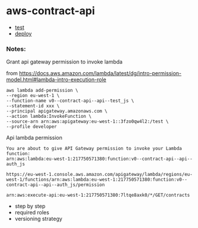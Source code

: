 # aws-contract-api

* [test](tests/)
* [deploy](bin/README.md#deploy)

### Notes:

Grant api gateway permission to invoke lambda

from https://docs.aws.amazon.com/lambda/latest/dg/intro-permission-model.html#lambda-intro-execution-role

```
aws lambda add-permission \
--region eu-west-1 \
--function-name v0--contract-api--api--test_js \
--statement-id xxx \
--principal apigateway.amazonaws.com \
--action lambda:InvokeFunction \
--source-arn arn:aws:apigateway:eu-west-1::3fzo0qw4l2:/test \
--profile developer

```

Api lambda permission

```
You are about to give API Gateway permission to invoke your Lambda function:
arn:aws:lambda:eu-west-1:217750571380:function:v0--contract-api--api--auth_js

https://eu-west-1.console.aws.amazon.com/apigateway/lambda/regions/eu-west-1/functions/arn:aws:lambda:eu-west-1:217750571380:function:v0--contract-api--api--auth_js/permission

arn:aws:execute-api:eu-west-1:217750571380:7ltqe8axk0/*/GET/contracts
```

* step by step
* required roles
* versioning strategy


